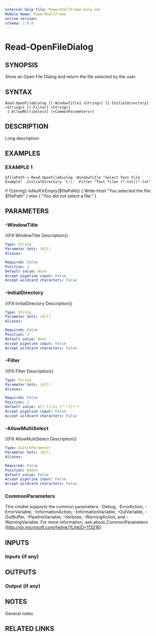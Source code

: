 ```yaml
---
external help file: PowerShellFrame-help.xml
Module Name: PowerShellFrame
online version:
schema: 2.0.0
---
```


# Read-OpenFileDialog

## SYNOPSIS
Show an Open File Dialog and return the file selected by the user.

## SYNTAX

```
Read-OpenFileDialog [[-WindowTitle] <String>] [[-InitialDirectory] <String>] [[-Filter] <String>]
 [-AllowMultiSelect] [<CommonParameters>]
```

## DESCRIPTION
Long description

## EXAMPLES

### EXAMPLE 1
```
$filePath = Read-OpenFileDialog -WindowTitle "Select Text File Example" -InitialDirectory 'C:\' -Filter "Text files (*.txt)|*.txt"
```

if (!\[string\]::IsNullOrEmpty($filePath)) { Write-Host "You selected the file: $filePath" }
else { "You did not select a file." }

## PARAMETERS

### -WindowTitle
{{Fill WindowTitle Description}}

```yaml
Type: String
Parameter Sets: (All)
Aliases:

Required: False
Position: 1
Default value: None
Accept pipeline input: False
Accept wildcard characters: False
```

### -InitialDirectory
{{Fill InitialDirectory Description}}

```yaml
Type: String
Parameter Sets: (All)
Aliases:

Required: False
Position: 2
Default value: None
Accept pipeline input: False
Accept wildcard characters: False
```

### -Filter
{{Fill Filter Description}}

```yaml
Type: String
Parameter Sets: (All)
Aliases:

Required: False
Position: 3
Default value: All files (*.*)|*.*
Accept pipeline input: False
Accept wildcard characters: False
```

### -AllowMultiSelect
{{Fill AllowMultiSelect Description}}

```yaml
Type: SwitchParameter
Parameter Sets: (All)
Aliases:

Required: False
Position: Named
Default value: False
Accept pipeline input: False
Accept wildcard characters: False
```

### CommonParameters
This cmdlet supports the common parameters: -Debug, -ErrorAction, -ErrorVariable, -InformationAction, -InformationVariable, -OutVariable, -OutBuffer, -PipelineVariable, -Verbose, -WarningAction, and -WarningVariable. For more information, see about_CommonParameters (http://go.microsoft.com/fwlink/?LinkID=113216).

## INPUTS

### Inputs (if any)

## OUTPUTS

### Output (if any)

## NOTES
General notes

## RELATED LINKS
